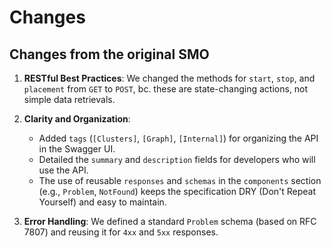 # Changes

## Changes from the original SMO

1. **RESTful Best Practices**: We changed the methods for `start`, `stop`, and `placement` from `GET` to `POST`, bc. these are state-changing actions, not simple data retrievals.

2. **Clarity and Organization**:
    *   Added `tags` (`[Clusters]`, `[Graph]`, `[Internal]`) for organizing the API in the Swagger UI.
    *   Detailed the `summary` and `description` fields for developers who will use the API.
    *   The use of reusable `responses` and `schemas` in the `components` section (e.g., `Problem`, `NotFound`) keeps the specification DRY (Don't Repeat Yourself) and easy to maintain.

3. **Error Handling**: We defined a standard `Problem` schema (based on RFC 7807) and reusing it for `4xx` and `5xx` responses.
